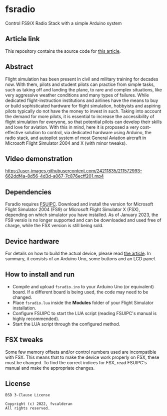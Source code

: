 # fsradio
Control FS9/X Radio Stack with a simple Arduino system

## Article link
This repository contains the source code for
[this article](https://fvcalderan.github.io/myworks/articles/fsradio.pdf).

## Abstract
Flight simulation has been present in civil and military training for decades now. With them, pilots and student pilots can practice from simple tasks, such as taking off and landing the plane, to rare and complex situations, like very aggressive weather conditions and many types of failures. While dedicated flight-instruction institutions and airlines have the means to buy or build sophisticated hardware for flight simulation, hobbyists and aspiring pilots typically do not have the money to invest in such. Taking into account the demand for more pilots, it is essential to increase the accessibility of flight simulation for everyone, so that potential pilots can develop their skills and love for aviation. With this in mind, here it is proposed a very cost-effective solution to control, via dedicated hardware using Arduino, the radio stack, and autopilot system of most General Aviation aircraft in Microsoft Flight Simulator 2004 and X (with minor tweaks).

## Video demonstration
https://user-images.githubusercontent.com/24211835/211572993-662ddf4a-8d56-4d3d-a067-7c876ecff201.mp4

## Dependencies
Fsradio requires [FSUIPC](http://www.fsuipc.com/). Download and install the version for Microsoft Flight Simulator 2004 (FS9) or Microsoft Flight Simulator X (FSX), depending on which simulator you have installed. As of January 2023, the FS9 versio is no longer supported and can be downloaded and used free of charge, while the FSX version is still being sold.

## Device hardware
For details on how to build the actual device, please read [the article](https://fvcalderan.github.io/myworks/articles/fsradio.pdf). In summary, it consists of an Arduino Uno, some buttons and an LCD panel.

## How to install and run
- Compile and upload `fsradio.ino` to your Arduino Uno (or equivalent) board. If a different board is being used, the code may need to be changed.
- Place `fsradio.lua` inside the **Modules** folder of your Flight Simulator installation.
- Configure FSUIPC to start the LUA script (reading FSUIPC's manual is highly recommended).
- Start the LUA script through the configured method.

## FSX tweaks
Some few memory offsets and/or control numbers used are incompatible with FSX. This means that to make the device work properly on FSX, these must be changed. To find the correct indices for FSX, read FSUIPC's manual and make the appropriate changes.

## License
```
BSD 3-Clause License

Copyright (c) 2022, fvcalderan
All rights reserved.
```

